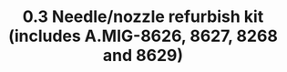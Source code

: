 ---
title: "0.3 Needle/nozzle refurbish kit (includes A.MIG-8626, 8627, 8268 and 8629)"
price: "TBA"
desc: "Bez opisa"
img_path: "/assets/img/A.MIG-8630.jpg"
brand: AMMO
available: true
special_offer: false
soon: false
cat: "Alat-i-dodaci"
subcat: "AL-AMMO"
subsubcat: "Alati-AMMO-AIRBRUSH"
---
